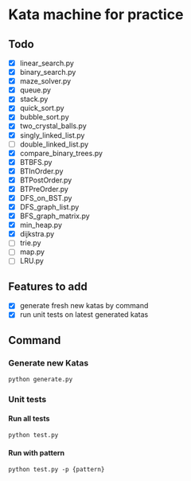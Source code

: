 # Kata machine for practice

## Todo

- [x] linear_search.py
- [x] binary_search.py
- [x] maze_solver.py
- [x] queue.py
- [x] stack.py
- [x] quick_sort.py
- [x] bubble_sort.py
- [x] two_crystal_balls.py
- [x] singly_linked_list.py
- [ ] double_linked_list.py
- [x] compare_binary_trees.py
- [x] BTBFS.py
- [x] BTInOrder.py
- [x] BTPostOrder.py
- [x] BTPreOrder.py
- [x] DFS_on_BST.py
- [x] DFS_graph_list.py
- [x] BFS_graph_matrix.py
- [x] min_heap.py
- [x] dijkstra.py
- [ ] trie.py
- [ ] map.py
- [ ] LRU.py

## Features to add

- [x] generate fresh new katas by command
- [x] run unit tests on latest generated katas

## Command

### Generate new Katas

```
python generate.py
```

### Unit tests

#### Run all tests

```
python test.py
```

#### Run with pattern

```
python test.py -p {pattern} 
```

